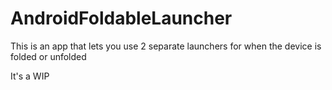 # AndroidFoldableLauncher
 This is an app that lets you use 2 separate launchers for when the device is folded or unfolded
 
 It's a WIP
